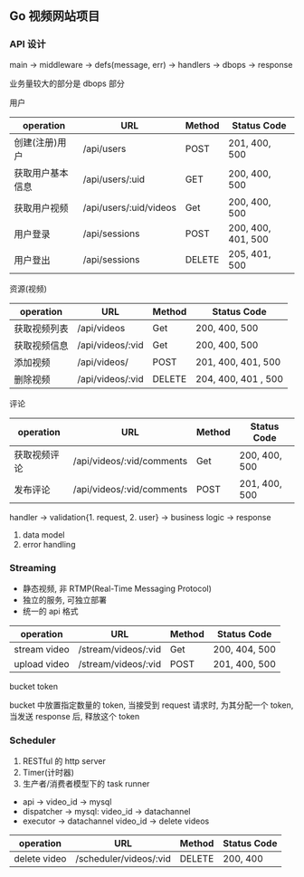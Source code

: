 ## Go 视频网站项目

### API 设计

main -> middleware -> defs(message, err) -> handlers -> dbops -> response

业务量较大的部分是 dbops 部分

用户

| operation        | URL                    | Method | Status Code        |
|------------------|------------------------|--------|--------------------|
| 创建(注册)用户   | /api/users             | POST   | 201, 400, 500      |
| 获取用户基本信息 | /api/users/:uid        | GET    | 200, 400, 500      |
| 获取用户视频     | /api/users/:uid/videos | Get    | 200, 400, 500      |
| 用户登录         | /api/sessions          | POST   | 200, 400, 401, 500 |
| 用户登出         | /api/sessions          | DELETE | 205, 401, 500      |

资源(视频)

| operation    | URL              | Method | Status Code         |
|--------------|------------------|--------|---------------------|
| 获取视频列表 | /api/videos      | Get    | 200, 400, 500       |
| 获取视频信息 | /api/videos/:vid | Get    | 200, 400, 500       |
| 添加视频     | /api/videos/     | POST   | 201, 400, 401, 500  |
| 删除视频     | /api/videos/:vid | DELETE | 204, 400, 401 , 500 |

评论

| operation    | URL                       | Method | Status Code   |
|--------------|---------------------------|--------|---------------|
| 获取视频评论 | /api/videos/:vid/comments | Get    | 200, 400, 500 |
| 发布评论     | /api/videos/:vid/comments | POST   | 201, 400, 500 |

handler -> validation{1. request, 2. user} -> business logic -> response
1. data model
2. error handling


### Streaming

* 静态视频, 非 RTMP(Real-Time Messaging Protocol)
* 独立的服务, 可独立部署
* 统一的 api 格式

| operation    | URL                 | Method | Status Code   |
|--------------|---------------------|--------|---------------|
| stream video | /stream/videos/:vid | Get    | 200, 404, 500 |
| upload video | /stream/videos/:vid | POST   | 201, 400, 500 |

bucket token

bucket 中放置指定数量的 token, 当接受到 request 请求时, 为其分配一个 token,
当发送 response 后, 释放这个 token


### Scheduler

1. RESTful 的 http server
2. Timer(计时器)
3. 生产者/消费者模型下的 task runner

* api -> video_id -> mysql
* dispatcher -> mysql: video_id -> datachannel
* executor -> datachannel video_id -> delete videos

| operation    | URL                    | Method | Status Code |
|--------------|------------------------|--------|-------------|
| delete video | /scheduler/videos/:vid | DELETE | 200, 400    |
